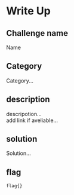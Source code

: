 # Write Up

## Challenge name
Name

## Category
Category...

## description
descripotion...  
add link if aveliable...

## solution
Solution...

## flag
```
flag{}
```